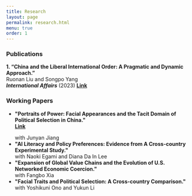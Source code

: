 ```yaml
---
title: Research
layout: page
permalink: research.html
menu: true
order: 1
---
```

<h3>Publications</h3>
<p><strong>1. “China and the Liberal International Order: A Pragmatic and Dynamic Approach.”</strong><br>
Ruonan Liu and Songpo Yang<br>
<strong><em>International Affairs</em></strong> (2023) <a href="https://academic.oup.com/ia/article-abstract/99/4/1383/7216720?redirectedFrom=fulltext" target="_blank"><strong>Link</strong></a></p>

<h3>Working Papers</h3>
<ul>
    <li><strong>"Portraits of Power: Facial Appearances and the Tacit Domain of Political Selection in China."</strong><br> <a href="https://osf.io/preprints/socarxiv/c2nd5_v1" target="_blank"><strong>Link</strong></a></p>
    with Junyan Jiang</li>
    <li><strong>"AI Literacy and Policy Preferences: Evidence from A Cross-country Experimental Study."</strong><br>
    with Naoki Egami and Diana Da In Lee</li>
    <li><strong>"Expansion of Global Value Chains and the Evolution of U.S. Networked Economic Coercion."</strong><br>
    with Fangbo Xia</li>
    <li><strong>"Facial Traits and Political Selection: A Cross-country Comparison."</strong><br>
    with Yoshikuni Ono and Yukun Li</li>
</ul>
